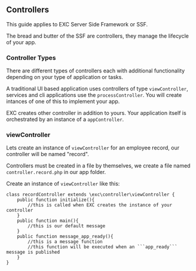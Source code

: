 ## Controllers ##

This guide applies to EXC Server Side Framework or SSF.

The bread and butter of the SSF are controllers, they manage the lifecycle of your app.

### Controller Types ###

There are different types of controllers each with additional functionality depending on your type of application or tasks.

A traditional UI based application uses controllers of type ```viewController```, services and cli applications use the ```processController```. You will create intances of one of this to implement your app.

EXC creates other controller in addition to yours. Your application itself is orchestrated by an instance of a ```appController```.

### viewController ###

Lets create an instance of ```viewController``` for an employee record, our controller will be named "record".

Controllers must be created in a file by themselves,  we create a file named ```controller.record.php``` in our app folder.

Create an instance of ```viewController``` like this:

```
class recordController extends \exc\controller\viewController {
	public function initialize(){
		//this is called when EXC creates the instance of your controller
	}
	public function main(){
		//this is our default message
	}
	public function message_app_ready(){
		//this is a message function
		//this function will be executed when an ```app_ready``` message is published
	}
}
```
